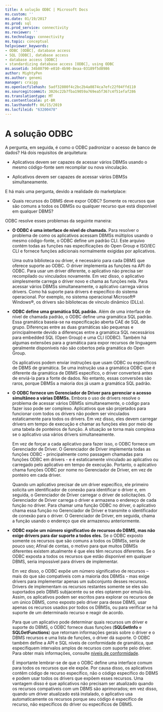 ```yaml
---
title: A solução ODBC | Microsoft Docs
ms.custom: ''
ms.date: 01/19/2017
ms.prod: sql
ms.prod_service: connectivity
ms.reviewer: ''
ms.technology: connectivity
ms.topic: conceptual
helpviewer_keywords:
- ODBC [ODBC], database access
- SQL [ODBC], database access
- database access [ODBC]
- standardizing database access [ODBC], using ODBC
ms.assetid: 34b80790-e010-4b90-8eaa-03189f5d8986
author: MightyPen
ms.author: genemi
manager: craigg
ms.openlocfilehash: 5adf32800f4c2bc2b4a0874ca7efc22f04ffd110
ms.sourcegitcommit: 3026c22b7fba19059a769ea5f367c4f51efaf286
ms.translationtype: MT
ms.contentlocale: pt-BR
ms.lasthandoff: 06/15/2019
ms.locfileid: "63200478"
---
```

# <a name="the-odbc-solution"></a>A solução ODBC
A pergunta, em seguida, é como o ODBC padronizar o acesso de banco de dados? Há dois requisitos de arquitetura:  
  
-   Aplicativos devem ser capazes de acessar vários DBMSs usando o mesmo código-fonte sem recompilar ou nova vinculação.  
  
-   Aplicativos devem ser capazes de acessar vários DBMSs simultaneamente.  
  
 E há mais uma pergunta, devido a realidade do marketplace:  
  
-   Quais recursos do DBMS deve expor ODBC? Somente os recursos que são comuns a todos os DBMSs ou qualquer recurso que está disponível em qualquer DBMS?  
  
 ODBC resolve esses problemas da seguinte maneira:  
  
-   **O ODBC é uma interface de nível de chamada.** Para resolver o problema de como os aplicativos acessam DBMSs múltiplos usando o mesmo código-fonte, o ODBC define um padrão CLI. Este arquivo contém todas as funções nas especificações do Open Group e ISO/IEC CLI e fornece funções adicionais normalmente exigidas por aplicativos.  
  
     Uma outra biblioteca ou driver, é necessário para cada DBMS que oferece suporte ao ODBC. O driver implementa as funções na API do ODBC. Para usar um driver diferente, o aplicativo não precisa ser recompilado ou vinculados novamente. Em vez disso, o aplicativo simplesmente carrega o driver novo e chama as funções nela. Para acessar vários DBMSs simultaneamente, o aplicativo carrega vários drivers. Como há suporte para drivers é específico do sistema operacional. Por exemplo, no sistema operacional Microsoft® Windows®, os drivers são bibliotecas de vínculo dinâmico (DLLs).  
  
-   **ODBC define uma gramática SQL padrão.** Além de uma interface de nível de chamada padrão, o ODBC define uma gramática SQL padrão. Essa gramática baseia-se na especificação aberta CAE de SQL de grupo. Diferenças entre as duas gramáticas são pequenas e principalmente devido a diferenças entre a gramática SQL necessários para embedded SQL (Open Group) e uma CLI (ODBC). Também há algumas extensões para a gramática para expor recursos de linguagem geralmente disponíveis não são cobertos pela gramática do Open Group.  
  
     Os aplicativos podem enviar instruções que usam ODBC ou específicos de DBMS de gramática. Se uma instrução usa a gramática ODBC que é diferente da gramática de DBMS específico, o driver converterá antes de enviá-la para a fonte de dados. No entanto, essas conversões são raros, porque DBMSs a maioria dos já usam a gramática SQL padrão.  
  
-   **O ODBC fornece um Gerenciador de Driver para gerenciar o acesso simultâneo a várias DBMSs.** Embora o uso de drivers resolve o problema de acessar vários DBMSs simultaneamente, o código para fazer isso pode ser complexo. Aplicativos que são projetados para funcionar com todos os drivers não podem ser vinculados estaticamente para todos os drivers. Em vez disso, eles devem carregar drivers em tempo de execução e chamar as funções eles por meio de uma tabela de ponteiros de função. A situação se torna mais complexa se o aplicativo usa vários drivers simultaneamente.  
  
     Em vez de forçar a cada aplicativo para fazer isso, o ODBC fornece um Gerenciador de Driver. O Gerenciador de Driver implementa todas as funções ODBC - principalmente como passagem chamadas para funções ODBC em drivers - e é estaticamente vinculado ao aplicativo ou carregado pelo aplicativo em tempo de execução. Portanto, o aplicativo chama funções ODBC por nome no Gerenciador de Driver, em vez de ponteiro em cada driver.  
  
     Quando um aplicativo precisar de um driver específico, ele primeiro solicita um identificador de conexão para identificar o driver e, em seguida, o Gerenciador de Driver carregar o driver de solicitações. O Gerenciador de Driver carrega o driver e armazena o endereço de cada função no driver. Para chamar uma função ODBC no driver, o aplicativo chama essa função no Gerenciador de Driver e transmite o identificador de conexão para o driver. O Gerenciador de Driver, em seguida, chama a função usando o endereço que ele armazenou anteriormente.  
  
-   **ODBC expõe um número significativo de recursos do DBMS, mas não exige drivers para dar suporte a todos eles.** Se o ODBC exposto somente os recursos que são comuns a todos os DBMSs, seria de pouco uso; Afinal de contas, o motivo para que muitos DBMSs diferentes existem atualmente é que eles têm recursos diferentes. Se o ODBC exposta a todos os recursos que estão disponível em qualquer DBMS, seria impossível para drivers de implementar.  
  
     Em vez disso, o ODBC expõe um número significativo de recursos – mais do que são compatíveis com a maioria dos DBMSs - mas exige drivers para implementar apenas um subconjunto desses recursos. Drivers de implementam os recursos restantes somente se eles são suportados pelo DBMS subjacente ou se eles optarem por emulá-los. Assim, os aplicativos podem ser escritos para explorar os recursos de um único DBMS, como exposto pelo driver para desse DBMS, usar apenas os recursos usados por todos os DBMSs, ou para verificar se há suporte de um determinado recurso e reagir de acordo.  
  
     Para que um aplicativo pode determinar quais recursos um driver e suporte do DBMS, o ODBC fornece duas funções (**SQLGetInfo** e **SQLGetFunctions**) que retornam informações gerais sobre o driver e o DBMS recursos e uma lista de funções, o driver dá suporte. O ODBC também define a API e SQL níveis de conformidade de gramática, que especifiquem intervalos amplos de recursos com suporte pelo driver. Para obter mais informações, consulte [níveis de conformidade](../../odbc/reference/develop-app/conformance-levels.md).  
  
     É importante lembrar-se de que o ODBC define uma interface comum para todos os recursos que ele expõe. Por causa disso, os aplicativos contêm código de recurso específico, não o código específico do DBMS e podem usar todos os drivers que expõem esses recursos. Uma vantagem disso é que aplicativos não precisam ser atualizado quando os recursos compatíveis com um DBMS são aprimorados; em vez disso, quando um driver atualizado está instalado, o aplicativo usa automaticamente os recursos porque seu código é específico de recurso, não específicos do driver ou específicos de DBMS.
